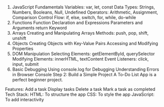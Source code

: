 1. JavaScript Fundamentals
Variables: var, let, const
Data Types: Strings, Numbers, Booleans, Null, Undefined
Operators: Arithmetic, Assignment, Comparison
Control Flow: if, else, switch, for, while, do-while
2. Functions
Function Declaration and Expressions
Parameters and Arguments
return Keyword
3. Arrays
Creating and Manipulating Arrays
Methods: push, pop, shift, unshift
4. Objects
Creating Objects with Key-Value Pairs
Accessing and Modifying Properties
5. DOM Manipulation
Selecting Elements: getElementById, querySelector
Modifying Elements: innerHTML, textContent
Event Listeners: click, input, submit
6. Basic Debugging
Using console.log for Debugging
Understanding Errors in Browser Console
Step 2: Build a Simple Project
A To-Do List App is a perfect beginner project.

Features:
Add a task
Display tasks
Delete a task
Mark a task as completed
Tech Stack:
HTML: To structure the app
CSS: To style the app
JavaScript: To add interactivity
